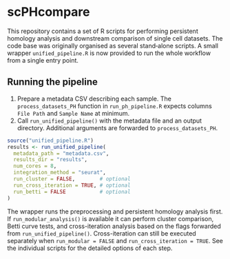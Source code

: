 # scPHcompare

This repository contains a set of R scripts for performing persistent homology
analysis and downstream comparison of single cell datasets.  The code base was
originally organised as several stand‐alone scripts.  A small wrapper
`unified_pipeline.R` is now provided to run the whole workflow from a single
entry point.

## Running the pipeline

1. Prepare a metadata CSV describing each sample.  The
   `process_datasets_PH` function in `run_ph_pipeline.R` expects columns
   `File Path` and `Sample Name` at minimum.
2. Call `run_unified_pipeline()` with the metadata file and an output
   directory.  Additional arguments are forwarded to `process_datasets_PH`.

```r
source("unified_pipeline.R")
results <- run_unified_pipeline(
  metadata_path = "metadata.csv",
  results_dir = "results",
  num_cores = 8,
  integration_method = "seurat",
  run_cluster = FALSE,        # optional
  run_cross_iteration = TRUE, # optional
  run_betti = FALSE           # optional
)
```

The wrapper runs the preprocessing and persistent homology analysis first.  If
`run_modular_analysis()` is available it can perform cluster comparison, Betti
curve tests, and cross-iteration analysis based on the flags forwarded from
`run_unified_pipeline()`.  Cross-iteration can still be executed separately when
`run_modular = FALSE` and `run_cross_iteration = TRUE`.  See the individual
scripts for the detailed options of each step.

